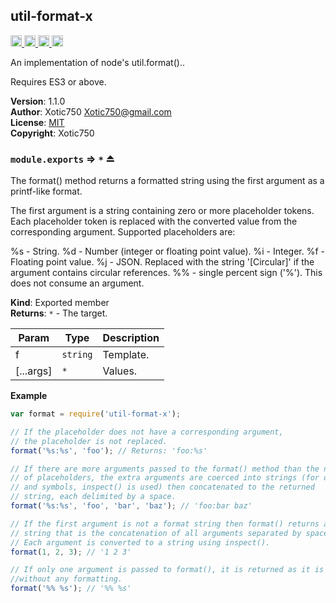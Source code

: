 <a name="module_util-format-x"></a>

## util-format-x
<a href="https://travis-ci.org/Xotic750/util-format-x"
title="Travis status">
<img
src="https://travis-ci.org/Xotic750/util-format-x.svg?branch=master"
alt="Travis status" height="18">
</a>
<a href="https://david-dm.org/Xotic750/util-format-x"
title="Dependency status">
<img src="https://david-dm.org/Xotic750/util-format-x.svg"
alt="Dependency status" height="18"/>
</a>
<a
href="https://david-dm.org/Xotic750/util-format-x#info=devDependencies"
title="devDependency status">
<img src="https://david-dm.org/Xotic750/util-format-x/dev-status.svg"
alt="devDependency status" height="18"/>
</a>
<a href="https://badge.fury.io/js/util-format-x" title="npm version">
<img src="https://badge.fury.io/js/util-format-x.svg"
alt="npm version" height="18">
</a>

An implementation of node's util.format()..

Requires ES3 or above.

**Version**: 1.1.0  
**Author**: Xotic750 <Xotic750@gmail.com>  
**License**: [MIT](&lt;https://opensource.org/licenses/MIT&gt;)  
**Copyright**: Xotic750  
<a name="exp_module_util-format-x--module.exports"></a>

### `module.exports` ⇒ <code>\*</code> ⏏
The format() method returns a formatted string using the first argument as a
printf-like format.

The first argument is a string containing zero or more placeholder tokens.
Each placeholder token is replaced with the converted value from the
corresponding argument. Supported placeholders are:

%s - String.
%d - Number (integer or floating point value).
%i - Integer.
%f - Floating point value.
%j - JSON. Replaced with the string '[Circular]' if the argument contains circular references.
%% - single percent sign ('%'). This does not consume an argument.

**Kind**: Exported member  
**Returns**: <code>\*</code> - The target.  

| Param | Type | Description |
| --- | --- | --- |
| f | <code>string</code> | Template. |
| [...args] | <code>\*</code> | Values. |

**Example**  
```js
var format = require('util-format-x');

// If the placeholder does not have a corresponding argument,
// the placeholder is not replaced.
format('%s:%s', 'foo'); // Returns: 'foo:%s'

// If there are more arguments passed to the format() method than the number
// of placeholders, the extra arguments are coerced into strings (for objects
// and symbols, inspect() is used) then concatenated to the returned
// string, each delimited by a space.
format('%s:%s', 'foo', 'bar', 'baz'); // 'foo:bar baz'

// If the first argument is not a format string then format() returns a
// string that is the concatenation of all arguments separated by spaces.
// Each argument is converted to a string using inspect().
format(1, 2, 3); // '1 2 3'

// If only one argument is passed to format(), it is returned as it is
//without any formatting.
format('%% %s'); // '%% %s'
```
